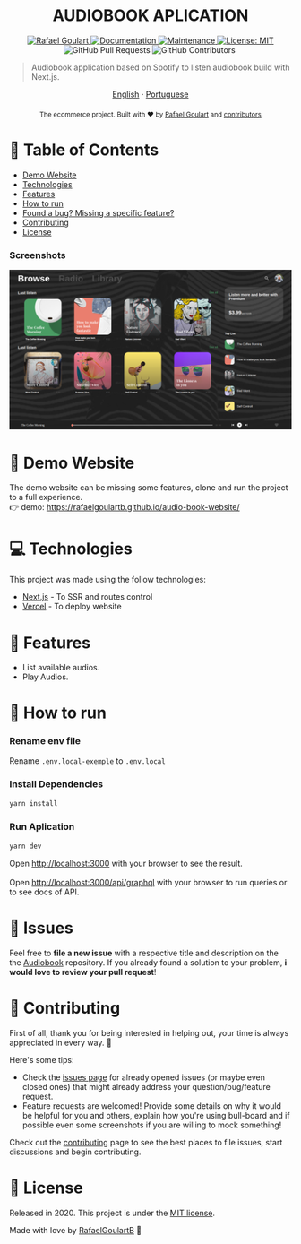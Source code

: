 <h1 align="center">AUDIOBOOK APLICATION</h1>

<p align="center">	
   <a href="https://www.linkedin.com/in/rafael-goulartb/">
      <img alt="Rafael Goulart" src="https://img.shields.io/badge/-RafaelGoulartB-blue?style=flat&logo=Linkedin&logoColor=white" />
   </a>
  <a href="https://github.com/RafaelGoulartB/audio-book-website#readme">
    <img alt="Documentation" src="https://img.shields.io/badge/documentation-yes-brightgreen.svg" target="_blank" />
  </a>
  <a href="https://github.com/RafaelGoulartB/audio-book-website/graphs/commit-activity">
    <img alt="Maintenance" src="https://img.shields.io/badge/Maintained%3F-yes-brightgreen.svg" target="_blank" />
  </a>
  <a href="https://github.com/RafaelGoulartB/audio-book-website/blob/master/LICENSE">
    <img alt="License: MIT" src="https://img.shields.io/badge/License-MIT-yellow.svg" target="_blank" />
  </a>
  <img alt="GitHub Pull Requests" src="https://img.shields.io/github/issues-pr/RafaelGoulartB/audio-book-website" />
  <img alt="GitHub Contributors" src="https://img.shields.io/github/contributors/RafaelGoulartB/audio-book-website" />
  <img alt="" src="https://img.shields.io/github/repo-size/RafaelGoulartB/audio-book-website" />
</p>

> Audiobook application based on Spotify to listen audiobook build with Next.js.

<p align="center">
    <a href="README.md">English</a>
    ·
    <a href="README-pt.md">Portuguese</a>
 </p>

<div align="center">
  <sub>The ecommerce project. Built with ❤︎ by
    <a href="https://github.com/RafaelGoulartB">Rafael Goulart</a> and
    <a href="https://github.com/RafaelGoulartB/audio-book-website/graphs/contributors">
      contributors
    </a>
  </sub>
</div>

# :pushpin: Table of Contents

* [Demo Website](#eyes-demo-website)
* [Technologies](#computer-technologies)
* [Features](#rocket-features)
* [How to run](#construction_worker-how-to-run)
* [Found a bug? Missing a specific feature?](#bug-issues)
* [Contributing](#tada-contributing)
* [License](#closed_book-license)

### Screenshots
<div align="center">
  <img src=".github/screenshot.png" width="720">
</div>

# :eyes: Demo Website
The demo website can be missing some features, clone and run the project to a full experience. <br>
👉  demo: https://rafaelgoulartb.github.io/audio-book-website/

# :computer: Technologies
This project was made using the follow technologies:

* [Next.js](https://nextjs.org/) - To SSR and routes control      
* [Vercel](https://vercel.com/) - To deploy website     

# :rocket: Features

- List available audios.
- Play Audios.
  
# :construction_worker: How to run
### Rename env file
Rename `.env.local-exemple` to `.env.local`
### Install Dependencies
```bash
yarn install
```
### Run Aplication
```bash 
yarn dev 
```

Open [http://localhost:3000](http://localhost:3000) with your browser to see the result.
<br>
<br>
Open [http://localhost:3000/api/graphql](http://localhost:3000/api/graphql) with your browser to run queries or to see docs of API.


# :bug: Issues

Feel free to **file a new issue** with a respective title and description on the the [Audiobook](https://github.com/RafaelGoulartB/Next.js-Ecommerce/issues) repository. If you already found a solution to your problem, **i would love to review your pull request**!

# :tada: Contributing
First of all, thank you for being interested in helping out, your time is always appreciated in every way. :100:

Here's some tips:

* Check the [issues page](https://github.com/RafaelGoulartB/audio-book-website/issues) for already opened issues (or maybe even closed ones) that might already address your question/bug/feature request.
* Feature requests are welcomed! Provide some details on why it would be helpful for you and others, explain how you're using bull-board and if possible even some screenshots if you are willing to mock something!

Check out the [contributing](./CONTRIBUTING.md) page to see the best places to file issues, start discussions and begin contributing.

# :closed_book: License

Released in 2020.
This project is under the [MIT license](./LICENSE).

Made with love by [RafaelGoulartB](https://github.com/RafaelGoulartB) 🚀
